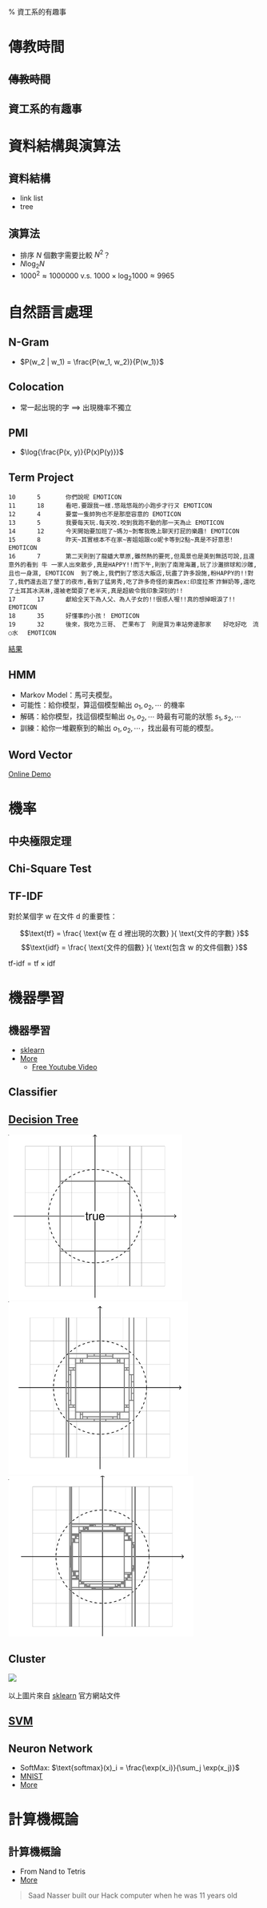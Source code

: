 % 資工系的有趣事

# 傳教時間

## ~~傳教時間~~

## 資工系的有趣事

# 資料結構與演算法

## 資料結構

* link list
* tree

## 演算法

* 排序 $N$ 個數字需要比較 $N^2$？
* $N \log_2{N}$
* $1000^2 \approx 1000000$ v.s. $1000 \times \log_2{1000} \approx 9965$


# 自然語言處理

## N-Gram

* $P(w_2 | w_1) = \frac{P(w_1, w_2)}{P(w_1)}$

## Colocation

* 常一起出現的字 $\implies$ 出現機率不獨立

## PMI

* $\log{\frac{P(x, y)}{P(x)P(y)}}$

## Term Project

```
10      5       你們說呢 EMOTICON
11      18      看吧.要跟我一樣.悠哉悠哉的小跑步才行ㄡ EMOTICON
12      4       要當一隻帥狗也不是那麼容意的 EMOTICON
13      5       我要每天玩.每天咬.咬到我跑不動的那一天為止 EMOTICON
14      12      今天開始要加班了~媽ㄉ~剝奪我晚上聊天打屁的樂趣! EMOTICON
15      8       昨天~其實根本不在家~害姐姐跟co妮卡等到2點~真是不好意思! EMOTICON
16      7       第二天則到了龍蟠大草原,雖然熱的要死,但風景也是美到無話可說,且還意外的看到 牛 一家人出來散步,真是HAPPY!!而下午,則到了南灣海灘,玩了沙灘排球和沙雕,且也一身濕, EMOTICON  到了晚上,我們到了悠活大飯店,玩盡了許多設施,粉HAPPY的!!對了,我們還去逛了墾丁的夜市,看到了猛男秀,吃了許多奇怪的東西ex:印度拉茶ˋ炸鮮奶等,還吃了土耳其冰淇淋,還被老闆耍了老半天,真是超級令我印象深刻的!!
17      17      獻給全天下為人父、為人子女的!!很感人喔!!真的想掉眼淚了!! EMOTICON
18      35      好懂事的小孩！ EMOTICON
19      32      後來，我吃ㄌ三哥、　芒果布丁　則是買ㄌ車站旁邊那家　　好吃好吃　流○水　 EMOTICON
```

[結果](https://docs.google.com/spreadsheets/d/1OKNOwilIt41GxWliR8t0PzEBjIIid4lfei7Jyy3UCfk/edit#gid=0)

## HMM

* Markov Model：馬可夫模型。
* 可能性：給你模型，算這個模型輸出 $o_1, o_2, \cdots$ 的機率
* 解碼：給你模型，找這個模型輸出 $o_1, o_2, \cdots$ 時最有可能的狀態 $s_1, s_2, \cdots$
* 訓練：給你一堆觀察到的輸出 $o_1, o_2, \cdots$，找出最有可能的模型。

## Word Vector

[Online Demo](http://deeplearner.fz-qqq.net/)

# 機率

## 中央極限定理

## Chi-Square Test

## TF-IDF

對於某個字 w 在文件 d 的重要性：

$$\text{tf} = \frac{ \text{w 在 d 裡出現的次數} }{ \text{文件的字數} }$$
$$\text{idf} = \frac{ \text{文件的個數} }{ \text{包含 w 的文件個數} }$$

$\text{tf-idf} = \text{tf} \times \text{idf}$


# 機器學習

## 機器學習

* [sklearn](http://scikit-learn.org/stable/index.html) 
* [More](http://www.csie.ntu.edu.tw/~htlin/mooc/)
  * [Free Youtube Video](https://www.youtube.com/playlist?list=PLXVfgk9fNX2I7tB6oIINGBmW50rrmFTqf)
    
## Classifier

## [Decision Tree](http://www.csie.ntu.edu.tw/~htlin/mooc/doc/209_present.pdf#page=102)

![](./imgs/dt1.png)
![](./imgs/dt.png)
![](./imgs/dtn.png)

## Cluster

![](http://scikit-learn.org/stable/_images/plot_cluster_comparison_0011.png)

以上圖片來自 [sklearn](http://scikit-learn.org/stable/index.html) 官方網站文件

## [SVM](http://work.caltech.edu/slides/slides15.pdf)

## Neuron Network

* SoftMax: $\text{softmax}(x)_i = \frac{\exp(x_i)}{\sum_j \exp(x_j)}$
* [MNIST](https://www.tensorflow.org/versions/r0.9/tutorials/mnist/beginners/index.html)
* [More](http://neuralnetworksanddeeplearning.com/index.html)

# 計算機概論

## 計算機概論

* From Nand to Tetris
* [More](http://www.nand2tetris.org/course.php)

> Saad Nasser built our Hack computer when he was 11 years old

